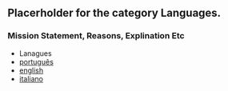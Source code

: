 ## Placerholder for the category Languages.
### Mission Statement, Reasons, Explination Etc

* Lanagues
* [português](languages/pt/README.md)
* [english](languages/en/README.md)
* [italiano](languages/it/README.md)
